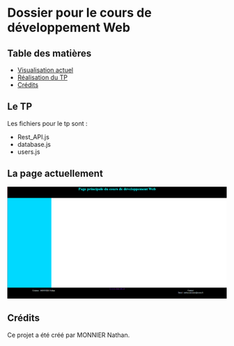# Dossier pour le cours de développement Web

## Table des matières
- [Visualisation actuel](#la-page-actuellement)
- [Réalisation du TP](#le-TP)
- [Crédits](#crédits)

## Le TP

Les fichiers pour le tp sont :
 - Rest_API.js
 - database.js
 - users.js

## La page actuellement
![Screenshot](2Capture_d_ecran_page.png)
<!--Vous pouvez voir la page en action ici : [Voir la page HTML](page.html)
<iframe src="page.html" width="100%" height="500"></iframe>-->

## Crédits
Ce projet a été créé par MONNIER Nathan.

